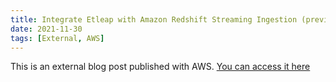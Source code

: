 ```yaml
---
title: Integrate Etleap with Amazon Redshift Streaming Ingestion (preview) to make data available in seconds
date: 2021-11-30
tags: [External, AWS]
---
```


This is an external blog post published with AWS. [You can access it here](https://aws.amazon.com/blogs/big-data/integrate-etleap-with-amazon-redshift-streaming-ingestion-preview-to-make-data-available-in-seconds/)